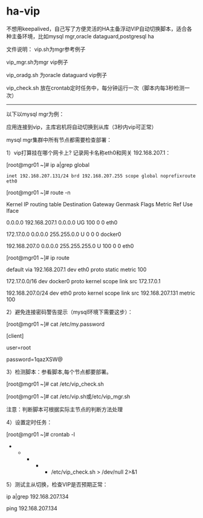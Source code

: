 # ha-vip
不想用keepalived，自己写了方便灵活的HA主备浮动VIP自动切换脚本，适合各种主备环境，比如mysql mgr,oracle dataguard,postgresql ha

文件说明：
vip.sh为mgr参考例子

vip_mgr.sh为mgr vip例子

vip_oradg.sh 为oracle dataguard vip例子

vip_check.sh 放在crontab定时任务中，每分钟运行一次（脚本内每3秒检测一次）

--------------------------------------------------------


以下以mysql mgr为例：

应用连接到vip，主库宕机将自动切换到从库（3秒内vip可正常）

mysql mgr集群中所有节点都需要检查部署：

1）vip打算挂在哪个网卡上? 记录网卡名称eth0和网关 192.168.207.1：

[root@mgr01 ~]# ip a|grep global

    inet 192.168.207.131/24 brd 192.168.207.255 scope global noprefixroute eth0
    
[root@mgr01 ~]# route -n

Kernel IP routing table
Destination     Gateway         Genmask         Flags Metric Ref    Use Iface

0.0.0.0         192.168.207.1   0.0.0.0         UG    100    0        0 eth0

172.17.0.0      0.0.0.0         255.255.0.0     U     0      0        0 docker0

192.168.207.0   0.0.0.0         255.255.255.0   U     100    0        0 eth0


[root@mgr01 ~]# ip route

default via 192.168.207.1 dev eth0 proto static metric 100 

172.17.0.0/16 dev docker0 proto kernel scope link src 172.17.0.1 

192.168.207.0/24 dev eth0 proto kernel scope link src 192.168.207.131 metric 100



2）避免连接密码警告提示（mysql环境下需要这步）：

[root@mgr01 ~]# cat /etc/my.password

[client]

user=root

password=1qazXSW@


3）检测脚本：参看脚本,每个节点都要部署。

[root@mgr01 ~]# cat /etc/vip_check.sh 

[root@mgr01 ~]# cat /etc/vip.sh或/etc/vip_mgr.sh

注意：判断脚本可根据实际主节点的判断方法处理

4）设置定时任务：

[root@mgr01 ~]# crontab -l

* * * * * /etc/vip_check.sh > /dev/null 2>&1

5）测试主从切换，检查VIP是否预期正常：

ip a|grep 192.168.207.134

ping 192.168.207.134


